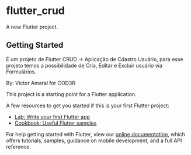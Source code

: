 # flutter_crud

A new Flutter project.

## Getting Started

É um projeto de Flutter CRUD -> Aplicação de Cdastro Usuário, para esse projeto temos a possibilidade de Cria, Editar e Excluir usuário via Formulários.

By: Victor Amaral for COD3R

This project is a starting point for a Flutter application.

A few resources to get you started if this is your first Flutter project:

- [Lab: Write your first Flutter app](https://flutter.dev/docs/get-started/codelab)
- [Cookbook: Useful Flutter samples](https://flutter.dev/docs/cookbook)

For help getting started with Flutter, view our
[online documentation](https://flutter.dev/docs), which offers tutorials,
samples, guidance on mobile development, and a full API reference.
